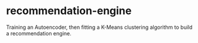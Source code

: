 # recommendation-engine
Training an Autoencoder, then fitting a K-Means clustering algorithm to build a recommendation engine.
